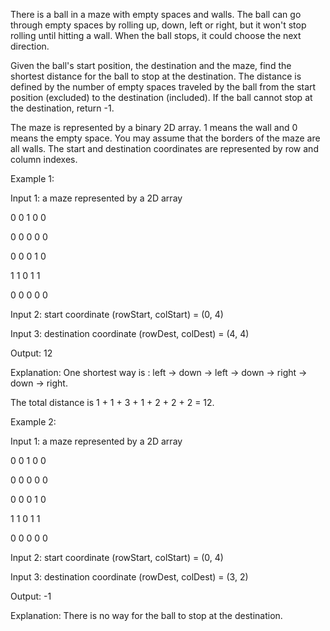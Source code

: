 There is a ball in a maze with empty spaces and walls. The ball can go through empty spaces by rolling up,
down, left or right, but it won't stop rolling until hitting a wall. When the ball stops, it could choose the next
direction.

Given the ball's start position, the destination and the maze, find the shortest distance for the ball to stop
at the destination. The distance is defined by the number of empty spaces traveled by the ball from the
start position (excluded) to the destination (included). If the ball cannot stop at the destination, return -1.

The maze is represented by a binary 2D array. 1 means the wall and 0 means the empty space. You may
assume that the borders of the maze are all walls. The start and destination coordinates are represented by
row and column indexes.

Example 1:

Input 1: a maze represented by a 2D array

0 0 1 0 0

0 0 0 0 0

0 0 0 1 0

1 1 0 1 1

0 0 0 0 0

Input 2: start coordinate (rowStart, colStart) = (0, 4)

Input 3: destination coordinate (rowDest, colDest) = (4, 4)

Output: 12

Explanation: One shortest way is : left -> down -> left -> down -> right -> down ->
right.

The total distance is 1 + 1 + 3 + 1 + 2 + 2 + 2 = 12.


Example 2:

Input 1: a maze represented by a 2D array

0 0 1 0 0

0 0 0 0 0

0 0 0 1 0

1 1 0 1 1

0 0 0 0 0

Input 2: start coordinate (rowStart, colStart) = (0, 4)

Input 3: destination coordinate (rowDest, colDest) = (3, 2)

Output: -1

Explanation: There is no way for the ball to stop at the destination.

